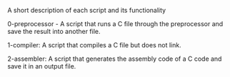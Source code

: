 A short description of each script and its functionality

0-preprocessor - A script that runs a C file through the preprocessor and save the result into another file.

1-compiler: A script that compiles a C file but does not link.

2-assembler: A script that generates the assembly code of a C code and save it in an output file.

